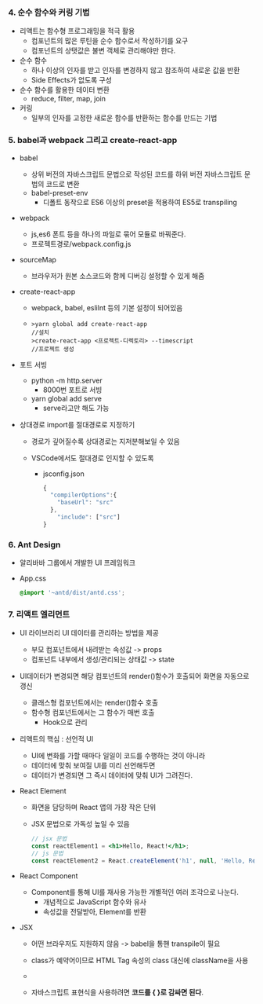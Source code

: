 ### 4. 순수 함수와 커링 기법

- 리액트는 함수형 프로그래밍을 적극 활용
  - 컴포넌트의 많은 루틴을 순수 함수로서 작성하기를 요구
  - 컴포넌트의 상탯값은 불변 객체로 관리해야만 한다.
- 순수 함수
  - 하나 이상의 인자를 받고 인자를 변경하지 않고 참조하여 새로운 값을 반환
  - Side Effects가 없도록 구성
- 순수 함수를 활용한 데이터 변환
  - reduce, filter, map, join
- 커링
  - 일부의 인자를 고정한 새로운 함수를 반환하는 함수를 만드는 기법



### 5. babel과 webpack 그리고 create-react-app

- babel

  - 상위 버전의 자바스크립트 문법으로 작성된 코드를 하위 버전 자바스크립트 문법의 코드로 변환
  - babel-preset-env
    - 디폴트 동작으로 ES6 이상의 preset을 적용하여 ES5로 transpiling

- webpack

  - js,es6 폰트 등을 하나의 파일로 묶어 모듈로 바꿔준다.
  - 프로젝트경로/webpack.config.js

- sourceMap

  - 브라우저가 원본 소스코드와 함께 디버깅 설정할 수 있게 해줌

- create-react-app

  - webpack, babel, eslilnt 등의 기본 설정이 되어있음

  - ```shell
    >yarn global add create-react-app 
    //설치
    >create-react-app <프로젝트-디렉토리> --timescript
    //프로젝트 생성
    ```

- 포트 서빙

  - python -m http.server
    - 8000번 포트로 서빙
  - yarn global add serve
    - serve라고만 해도 가능

- 상대경로 import를 절대경로로 지정하기

  - 경로가 깊어질수록 상대경로는 지저분해보일 수 있음

  - VSCode에서도 절대경로 인지할 수 있도록

    - jsconfig.json

      ```js
      {
        "compilerOptions":{
          "baseUrl": "src"
        },
          "include": ["src"]
      }
      ```

      

### 6. Ant Design

- 알리바바 그룹에서 개발한 UI 프레임워크

- App.css

  ```css
  @import '~antd/dist/antd.css';
  ```



### 7. 리액트 엘리먼트

- UI 라이브러리 UI 데이터를 관리하는 방법을 제공
  - 부모 컴포넌트에서 내려받는 속성값 -> props
  - 컴포넌트 내부에서 생성/관리되는 상태값 -> state

- UI데이터가 변경되면 해당 컴포넌트의 render()함수가 호출되어 화면을 자동으로 갱신

  - 클래스형 컴포넌트에서는  render()함수 호출
  - 함수형 컴포넌트에서는 그 함수가 매번 호출
    - Hook으로 관리

- 리액트의 핵심 : 선언적 UI

  - UI에 변화를 가할 때마다 일일이 코드를 수행하는 것이 아니라
  - 데이터에 맞춰 보여질 UI를 미리 선언해두면
  - 데이터가 변경되면 그 즉시 데이터에 맞춰 UI가 그려진다.

- React Element

  - 화면을 담당하며 React 앱의 가장 작은 단위

  - JSX 문법으로 가독성 높일 수 있음

    ```jsx
    // jsx 문법
    const reactElement1 = <h1>Hello, React!</h1>;
    // js 문법
    const reactElement2 = React.createElement('h1', null, 'Hello, React!');
    ```

- React Component

  - Component를 통해 UI를 재사용 가능한 개별적인 여러 조각으로 나눈다.
    - 개념적으로 JavaScript 함수와 유사
    - 속성값을 전달받아, Element를 반환

- JSX

  - 어떤 브라우저도 지원하지 않음 -> babel을 통핸 transpile이 필요

  - class가 예약어이므로 HTML Tag 속성의 class 대신에 className을 사용

  - <script type="text/babel"></script>

  -  자바스크립트 표현식을 사용하려면 **코드를 { }로 감싸면 된다**.